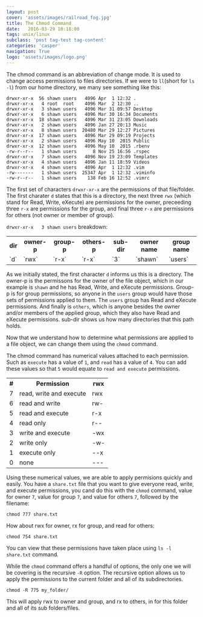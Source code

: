 ```yaml
---
layout: post
cover: 'assets/images/railroad_fog.jpg'
title: The Chmod Command
date:   2016-03-29 10:18:00
tags: unix/linux 
subclass: 'post tag-test tag-content'
categories: 'casper'
navigation: True
logo: 'assets/images/logo.png'
---
```


The chmod command is an abbreviation of change mode. It is used to change access permissions to files directories. If we were to `ll`(short for `ls -l`) from our home directory, we many see something like this:

````
drwxr-xr-x  56 shawn users   4096 Apr  1 12:32 .
drwxr-xr-x   4 root  root    4096 Mar  2 12:30 ..
drwxr-xr-x   3 shawn users   4096 Mar 31 09:57 Desktop
drwxr-xr-x   6 shawn users   4096 Mar 30 16:34 Documents
drwxr-xr-x  18 shawn users   4096 Mar 31 23:05 Downloads
drwxr-xr-x   2 shawn users   4096 Jan 27 20:13 Music
drwxr-xr-x   8 shawn users  20480 Mar 29 12:27 Pictures
drwxr-xr-x  17 shawn users   4096 Mar 29 09:19 Projects
drwxr-xr-x   2 shawn users   4096 May 10  2015 Public
drwxr-xr-x  12 shawn users   4096 May 10  2015 .rbenv
-rw-r--r--   1 shawn users      8 Nov 25 16:56 .rspec
drwxr-xr-x   7 shawn users   4096 Nov 19 23:09 Templates
drwxr-xr-x   4 shawn users   4096 Jan 11 18:59 Videos
drwxr-xr-x   4 shawn users   4096 Apr  1 12:32 .vim
-rw-------   1 shawn users  25347 Apr  1 12:32 .viminfo
-rw-r--r--   1 shawn users    138 Feb 16 12:52 .vimrc
````

The first set of characters `drwxr-xr-x` are the permissions of that file/folder. The first charater `d` states that this is a directory, the next three `rwx` (which stand for Read, Write, eXecute) are permissions for the owner, preceeding three `r-x` are permissions for the group, and final three `r-x` are permissions for others (not owner or member of group).

`drwxr-xr-x   3 shawn users` breakdown:

<table>
  <tr>
    <th>dir</th>
    <th>owner-p</th>
    <th>group-p</th>
    <th>others-p</th>
    <th>sub-dir</th>
    <th>owner name</th>
    <th>group name</th>
  </tr>
  <tr>
    <td>`d`</td>
    <td>`rwx`</td>
    <td>`r-x`</td>
    <td>`r-x`</td>
    <td>`3`</td>
    <td>`shawn`</td>
    <td>`users`</td>
  </tr>
</table>

As we initially stated, the first character `d` informs us this is a directory. The owner-p is the permissons for the owner of the file object, which in our example is `shawn` and he has Read, Write, and eXecute permissions. Group-p is for group permissions, so anyone in the `users` group would have those sets of permissions applied to them. The `users` group has Read and eXecute permissions. And finally is `others`, which is anyone besides the owner and/or members of the applied group, which they also have Read and eXecute permissions. sub-dir shows us how many directories that this path holds.

Now that we understand how to determine what permissions are applied to a file object, we can change them using the `chmod` command.

The chmod command has numerical values attached to each permission. Such as `execute` has a value of `1`, and `read` has a value of `4`. You can add these values so that `5` would equate to `read and execute` permissions. 

<table>
  <tr>
    <th>#</th>
    <th>Permission</th>
    <th>rwx</th>
  </tr>
  <tr>
    <td>7</td>
    <td>read, write and execute</td>
    <td>rwx</td>
  </tr>
  <tr>
    <td>6</td>
    <td>read and write</td>
    <td>rw-</td>
  </tr>
  <tr>
    <td>5</td>
    <td>read and execute</td>
    <td>r-x</td>
  </tr>
  <tr>
    <td>4</td>
    <td>read only</td>
    <td>r--</td>
  </tr>
  <tr>
    <td>3</td>
    <td>write and execute</td>
    <td>-wx</td>
  </tr>
  <tr>
    <td>2</td>
    <td>write only</td>
    <td>-w-</td>
  </tr>
  <tr>
    <td>1</td>
    <td>execute only</td>
    <td>--x</td>
  </tr>
  <tr>
    <td>0</td>
    <td>none</td>
    <td>---</td>
  </tr>
</table>

Using these numerical values, we are able to apply permisions quickly and easily. You have a `share.txt` file that you want to give everyone read, write, and execute permissions, you cand do this with the `chmod` command, value for owner `7`, value for group `7`, and value for others `7`, followed by the filename:

`chmod 777 share.txt`

How about rwx for owner, rx for group, and read for others:

`chmod 754 share.txt`

You can view that these permissions have taken place using `ls -l share.txt` command.

While the `chmod` command offers a handful of options, the only one we will be covering is the recursive `-R` option. The recursive option allows us to apply the permissions to the current folder and all of its subdirectories.

`chmod -R 775 my_folder/`

This will apply rwx to owner and group, and rx to others, in for this folder and all of its sub folders/files.
